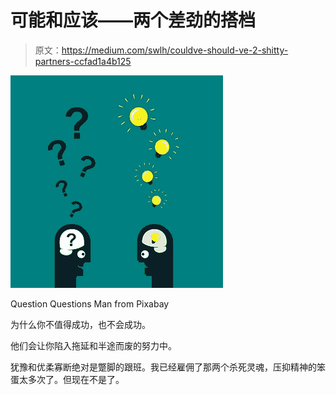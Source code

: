 # 可能和应该——两个差劲的搭档

> 原文：<https://medium.com/swlh/couldve-should-ve-2-shitty-partners-ccfad1a4b125>

![](img/1f5020aff18a24a9bf5257acaf6ac62f.png)

Question Questions Man from Pixabay

为什么你不值得成功，也不会成功。

他们会让你陷入拖延和半途而废的努力中。

犹豫和优柔寡断绝对是蹩脚的跟班。我已经雇佣了那两个杀死灵魂，压抑精神的笨蛋太多次了。但现在不是了。